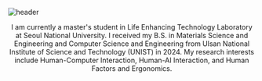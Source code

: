 ![header](https://capsule-render.vercel.app/api?type=transparent&fontColor=121212&text=Hi%20I'm%20Dusan%20Baek.&height=150&fontSize=32)
<!-- &desc=Software%20Developer&descAlignY=75&descAlign=60 -->
<div align="center">

I am currently a master's student in Life Enhancing Technology Laboratory at Seoul National University. I received my B.S. in Materials Science and Engineering and Computer Science and Engineering from Ulsan National Institute of Science and Technology (UNIST) in 2024. My research interests include Human-Computer Interaction, Human-AI Interaction, and Human Factors and Ergonomics.
